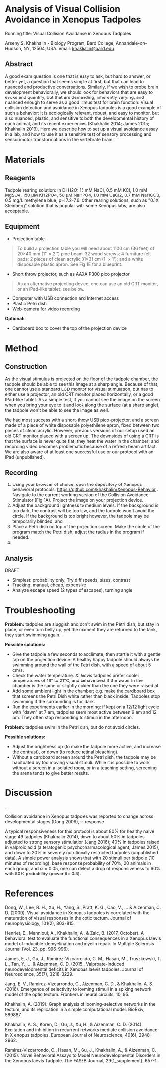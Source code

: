 # Analysis of Visual Collision Avoidance in Xenopus Tadpoles

Running title: Visual Collision Avoidance in Xenopus Tadpoles

Arseny S. Khakhalin - Biology Program, Bard College, Annandale-on-Hudson, NY, 12504, USA. email: khakhalin@bard.edu

## Abstract

A good exam question is one that is easy to ask, but hard to answer, or better yet, a question that seems simple at first, but that can lead to nuanced and productive conversations. Similarly, if we wish to probe brain development behaviorally, we should look for behaviors that are easy to evoke and quantify, but that are demanding, inherently varying, and nuanced enough to serve as a good litmus test for brain function. Visual collision detection and avoidance in Xenopus tadpoles is a good example of such a behavior: it is ecologically relevant, robust, and easy to monitor, but also nuanced, plastic, and sensitive to both the developmental history of each animal, and its recent experiences (Khakhalin 2014; James 2015; Khakhalin 2019). Here we describe how to set up a visual avoidance assay in a lab, and how to use it as a sensitive test of sensory processing and sensorimotor transformations in the vertebrate brain.

# Materials

## Reagents

Tadpole rearing solution: in DI H2O: 15 mM NaCl, 0.5 mM KCl, 1.0 mM MgSO4, 150 μM KH2PO4, 50 μM NaHPO4, 1.0 mM CaCl2, 0.7 mM NaHCO3, 0.5 mg/L methylene blue; pH 7.2-7.6. Other rearing solutions, such as "0.1X Steinberg" solution that is popular with some Xenopus labs, are also acceptable.

## Equipment

* Projection table

> To build a projection table you will need about 1100 cm (36 feet) of 20×40 mm (1'' × 2'') pine beam; 32 wood screws; 4 furniture felt pads; 2 pieces of clean acrylic 31×31 cm (1' × 1'); and a white disposable plastic apron. See Fig 1E for a blueprint.

* Short throw projector, such as AAXA P300 pico projector

> As an alternative projecting device, one can use an old CRT monitor, or an iPad-like tablet; see below.

* Computer with USB connection and Internet access
* Plastic Petri dish
* Web-camera for video recording

**Optional:**

* Cardboard box to cover the top of the projection device

# Method

## Construction

As the visual stimulus is projected on the floor of the tadpole chamber, the tadpole should be able to see this image at a sharp angle. Because of that, one cannot use a standard LCD monitor for visual stimulation, but has to either use a projector, an old CRT monitor placed horizontally, or a good IPad-like tablet. As a simple test, if you cannot see the image on the screen when you bring your eye to it and look along the surface (at a sharp angle), the tadpole won't be able to see the image as well.

We had most success with a short-throw USB pico-projector, and a screen made of a piece of white disposable polyethilene apron, fixed between two pieces of clean acrylic. However, previous versions of our setup used an old CRT monitor placed with a screen up. The downsides of using a CRT is that the surface is never quite flat; they heat the water in the chamber; and recording video becomes problematic because of a refresh beam artifact. We are also aware of at least one successful use or our protocol with an iPad (unpublished).

## Recording

1. Using your browser of choice, open the depository of Xenopus behavioral protocols: https://github.com/khakhalin/Xenopus-Behavior . Navigate to the current working version of the Collision Avoidance Stimulator (Fig 1A). Project the image on your projection device.
2. Adjust the background lightness to medium levels. If the background is too dark, the contrast will be too low, and the tadpole won't avoid the circle. If the background is too bright however, the tadpole may be temporarily blinded, and
3. Place a Petri dish on top of the projection screen. Make the circle of the program match the Petri dish; adjust the radius in the program if needed.
4. 

## Analysis

DRAFT

* Simplest: probability only. Try diff speeds, sizes, contrast
* Tracking: manual, cheap, expensive
* Analyze escape speed (2 types of escapes), turning angle

# Troubleshooting

**Problem:** tadpoles are sluggish and don't swim in the Petri dish, but stay in place, or even turn belly up; yet the moment they are returned to the tank, they start swimming again.

**Possible solutions:**

* Give the tadpole a few seconds to acclimate, then startle it with a gentle tap on the projection device. A healthy happy tadpole should always be swimming around the wall of the Petri dish, with a speed of about 5 cm/s.
* Check the water temperature. *X. laevis* tadpoles prefer cooler temperatures of 18° to 21°C, and behave best if the water in the chamber is the same or slightly colder than the one they were raised at.
* Add some ambient light in the chamber; e.g. make the cardboard box that screens the Petri Dish white rather than black inside. Tadpoles stop swimming if the surrounding is too dark.
* Run the experiments earlier in the morning: if kept on a 12/12 light cycle with "dawn" at 7 am, tadpoles seem most active between 9 am and 12 pm. They often stop responding to stimuli in the afternoon.

**Problem:** tadpoles swim in the Petri dish, but do not avoid circles.

**Possible solutions:**

* Adjust the brightness up (to make the tadpole more active, and increase the contrast), or down (to reduce retinal bleaching).
* Without a cardboard screen around the Petri dish, the tadpole may be habituated by too moving visual stimuli. While it is possible to work without a screen in a isolated room, or in a teaching setting, screening the arena tends to give better results.

# Discussion

...

Collision avoidance in Xenopus tadpoles was reported to change across developmental stages (Dong 2009), in response 

A typical responsiveness for this protocol is about 80% for healthy naive stage 49 tadpoles (Khakhalin 2014), down to about 50% in tadpoles adjusted to strong sensory stimulation (Jang 2016); 40% in tadpoles raised in valproic acid (a teratogenic psychopharmacological agent; James 2015), and down to 20% in severely nutritionally restricted tadpoles (unpublished data). A simple power analysis shows that with 20 stimuli per tadpole (10 minutes of recording), base response probability of 70%, 20 animals in each group, and $\alpha=0.05$, one can detect a drop of responsiveness to 60% with 80% probability (power $\beta=$ 0.8​).

# References

Dong, W., Lee, R. H., Xu, H., Yang, S., Pratt, K. G., Cao, V., ... & Aizenman, C. D. (2009). Visual avoidance in Xenopus tadpoles is correlated with the maturation of visual responses in the optic tectum. Journal of neurophysiology, 101(2), 803-815.

Henriet, E., Mannioui, A., Khakhalin, A., & Zalc, B. (2017, October). A behavioral test to evaluate the functional consequences in a Xenopus laevis model of inducible-demyelination and myelin repair. In Multiple Sclerosis Journal (Vol. 23, pp. 996-996).

James, E. J., Gu, J., Ramirez-Vizcarrondo, C. M., Hasan, M., Truszkowski, T. L., Tan, Y., ... & Aizenman, C. D. (2015). Valproate-induced neurodevelopmental deficits in Xenopus laevis tadpoles. Journal of Neuroscience, 35(7), 3218-3229.

Jang, E. V., Ramirez-Vizcarrondo, C., Aizenman, C. D., & Khakhalin, A. S. (2016). Emergence of selectivity to looming stimuli in a spiking network model of the optic tectum. Frontiers in neural circuits, 10, 95.

Khakhalin, A. (2019). Graph analysis of looming-selective networks in the tectum, and its replication in a simple computational model. BioRxiv, 589887.

Khakhalin, A. S., Koren, D., Gu, J., Xu, H., & Aizenman, C. D. (2014). Excitation and inhibition in recurrent networks mediate collision avoidance in X enopus tadpoles. European Journal of Neuroscience, 40(6), 2948-2962.

Ramirez-Vizcarrondo, C., Hasan, M., Gu, J., Khakhalin, A., & Aizenman, C. (2015). Novel Behavioral Assays to Model Neurodevelopmental Disorders in the Xenopus laevis Tadpole. The FASEB Journal, 29(1_supplement), 657-1.